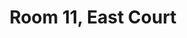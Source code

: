 ---
basin: 'Yes'
cudn: true
floor: Basement
grade: 5
images:
- /room_database/images/ec/ec11_1.jpg
- /room_database/images/ec/ec11_2.jpg
- /room_database/images/ec/ec11_3.jpg
- /room_database/images/ec/ec11_4.jpg
- /room_database/images/ec/ec11_5.jpg
- /room_database/images/ec/ec11_6.jpg
living_room: 'Yes'
location: East Court
name: '11'
network: Wired and Wireless
title: Room 11, East Court
---